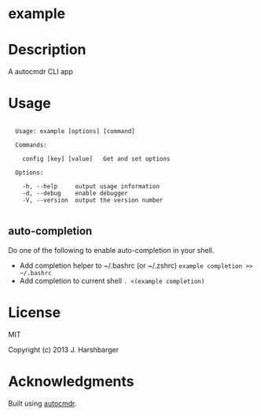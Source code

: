 example
=============

# Description

A autocmdr CLI app

# Usage

```

  Usage: example [options] [command]

  Commands:

    config [key] [value]   Get and set options

  Options:

    -h, --help     output usage information
    -d, --debug    enable debugger
    -V, --version  output the version number


```

## auto-completion

Do one of the following to enable auto-completion in your shell.

* Add completion helper to ~/.bashrc (or ~/.zshrc) `example completion >> ~/.bashrc`
* Add completion to current shell `. <(example completion)`

# License

MIT

Copyright (c) 2013 J. Harshbarger

# Acknowledgments

Built using [autocmdr](https://github.com/Hypercubed/autocmdr).